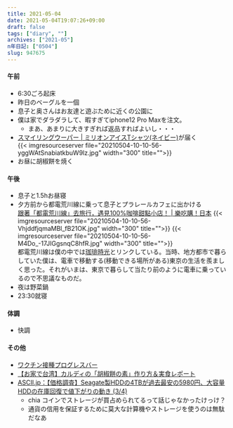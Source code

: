 ```yaml
---
title: 2021-05-04
date: 2021-05-04T19:07:26+09:00
draft: false
tags: ["diary", ""]
archives: ["2021-05"]
n年日記: ["0504"]
slug: 947675
---
```

#### 午前
- 6:30ごろ起床
- 昨日のベーグルを一個
- 息子と奥さんはお友達と遊ぶために近くの公園に
- 僕は家でダラダラして、暇すぎてiphone12 Pro Maxを注文。
  - まあ、あまりに大きすぎれば返品すればよいし・・・
- [スマイリングウーパー | ミリオンアイスTシャツ(ネイビー)](https://zozo.jp/shop/graniph/goods/56286089/?did=93602016)が届く  
{{< imgresourceserver file="20210504-10-10-56-yggWAtSnabiatkbuW9lz.jpg" width="300" title="">}}
- お昼に胡椒餅を焼く
#### 午後
- 息子と1.5hお昼寝
- 夕方前から都電荒川線に乗って息子とプラレールカフェに出かける  
[跟著「都電荒川線」去旅行，遇見100%咖啡甜點小店！ | 樂吃購！日本](https://tokyo.letsgojp.com/archives/99126/)
{{< imgresourceserver file="20210504-10-10-56-VhjddfjqmaMBl_fB21OK.jpg" width="300" title="">}}
{{< imgresourceserver file="20210504-10-10-56-M4Do_-17JIGgsnqC8hfR.jpg" width="300" title="">}}  
都電荒川線は僕の中では[珈琲時光](https://ja.wikipedia.org/wiki/%E7%8F%88%E7%90%B2%E6%99%82%E5%85%89)とリンクしている。当時、地方都市で暮らしていた僕は、電車で移動する(移動できる場所がある)東京の生活を羨ましく思った。それがいまは、東京で暮らして当たり前のように電車に乗っているので不思議なものだ。
- 夜は野菜鍋
- 23:30就寝
#### 体調
- 快調
#### その他
- [ワクチン接種プログレスバー](https://vacprogressbar.com/)
- [【お家で台湾】カルディの「胡椒餅の素」作り方＆実食レポート](http://www.tabetaiwan.com/archives/57982188.html)
- [ASCII.jp：【価格調査】Seagate製HDDの4TBが過去最安の5980円、大容量HDDの在庫回復で値下がりの動き (3/4)](https://ascii.jp/elem/000/004/053/4053695/3/)
  - chia コインでストレージが買占められてるって話じゃなかったけっけ？
  - 通貨の信用を保証するために莫大な計算機やストレージを使うのは無駄だなあ